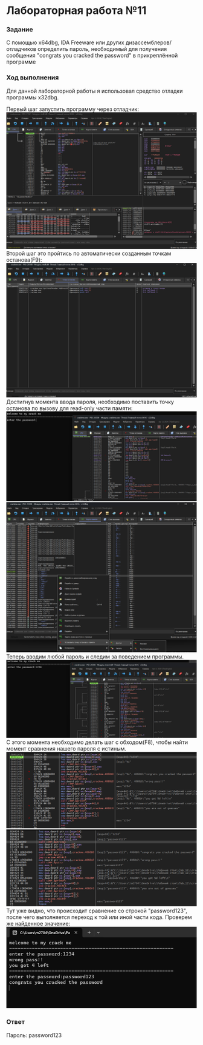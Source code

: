 # Лабораторная работа №11
### Задание
С помощью x64dbg, IDA Freeware или других дизассемблеров/отладчиков определить пароль, необходимый для получения сообщения "congrats you cracked the password" в прикреплённой программе
### Ход выполнения
Для данной лабораторной работы я использовал средство отладки программы x32dbg.

Первый шаг запустить программу через отладчик:
![alt text](image.png)
Второй шаг это пройтись по автоматически созданным точкам останова(F9):
![alt text](image-1.png)
Достигнув момента ввода пароля, необходимо поставить точку останова по вызову для read-only части памяти:
![alt text](image-2.png)
![alt text](image-3.png)
Теперь вводим любой пароль и следим за поведением программы.
![alt text](image-4.png)
С этого момента необходимо делать шаг с обходом(F8), чтобы найти момент сравнения нашего пароля с истиным.
![alt text](image-5.png)
![alt text](image-6.png)
Тут уже видно, что происходит сравнение со строкой "password123", после чего выполняется переход к той или иной части кода.
Проверем же найденное значение:
![alt text](image-7.png)
### Ответ
Пароль: password123